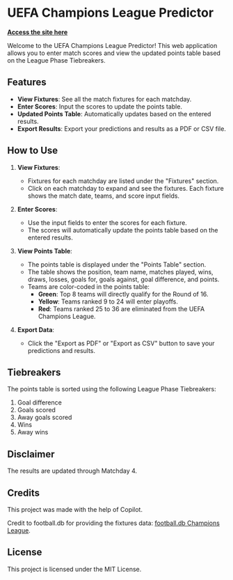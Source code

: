 # UEFA Champions League Predictor

**[Access the site here](https://apex4710.github.io/)**

Welcome to the UEFA Champions League Predictor! This web application allows you to enter match scores and view the updated points table based on the League Phase Tiebreakers.

## Features
- **View Fixtures**: See all the match fixtures for each matchday.
- **Enter Scores**: Input the scores to update the points table.
- **Updated Points Table**: Automatically updates based on the entered results.
- **Export Results**: Export your predictions and results as a PDF or CSV file.

## How to Use

1. **View Fixtures**:
   - Fixtures for each matchday are listed under the "Fixtures" section.
   - Click on each matchday to expand and see the fixtures. Each fixture shows the match date, teams, and score input fields.

2. **Enter Scores**:
   - Use the input fields to enter the scores for each fixture.
   - The scores will automatically update the points table based on the entered results.

3. **View Points Table**:
   - The points table is displayed under the "Points Table" section.
   - The table shows the position, team name, matches played, wins, draws, losses, goals for, goals against, goal difference, and points.
   - Teams are color-coded in the points table:
     - **Green**: Top 8 teams will directly qualify for the Round of 16.
     - **Yellow**: Teams ranked 9 to 24 will enter playoffs.
     - **Red**: Teams ranked 25 to 36 are eliminated from the UEFA Champions League.

4. **Export Data**:
   - Click the "Export as PDF" or "Export as CSV" button to save your predictions and results.

## Tiebreakers

The points table is sorted using the following League Phase Tiebreakers:
1. Goal difference
2. Goals scored
3. Away goals scored
4. Wins
5. Away wins

## Disclaimer

The results are updated through Matchday 4.

## Credits

This project was made with the help of Copilot.

Credit to football.db for providing the fixtures data: [football.db Champions League](https://github.com/openfootball/champions-league).

## License

This project is licensed under the MIT License.
